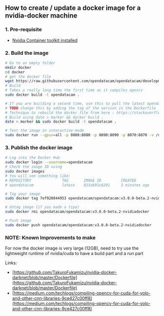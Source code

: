 ## How to create / update a docker image for a nvidia-docker machine

### 1. Pre-requisite 

- [Nvidia Container toolkit installed](INSTALL_NVIDIADOCKER.md)

### 2. Build the image

```bash
# Go to an empty folder
mkdir docker
cd docker
# get the docker file
wget https://raw.githubusercontent.com/opendatacam/opendatacam/development/docker/run-nvidia-docker/Dockerfile
# Build
# Takes a really long time the first time as it compiles opencv
sudo docker build -t opendatacam .

# If you are building a second time, use this to pull the latest opendatacam code
# TODO change this by adding the tag of the version in the Dockerfile
# Technique to rebuild the docker file from here : https://stackoverflow.com/a/49831094/1228937
# Build using date > marker && docker build .
date > marker && sudo docker build -t opendatacam .

# Test the image in interactive mode
sudo docker run --gpus=all -p 8080:8080 -p 8090:8090 -p 8070:8070 -v /data/db:/data/db --rm -it opendatacam
```

### 3. Publish the docker image

```bash
# Log into the Docker Hub
sudo docker login --username=opendatacam
# Check the image ID using
sudo docker images
# You will see something like:
# REPOSITORY              TAG       IMAGE ID         CREATED           SIZE
# opendatacam             latest    023ab91c6291     3 minutes ago     1.975 GB

# Tag your image
sudo docker tag 7ef920844953 opendatacam/opendatacam:v3.0.0-beta.2-nvidiadocker

# Untag image (if you made a tipo)
sudo docker rmi opendatacam/opendatacam:v3.0.0-beta.2-nvidiadocker

# Push image
sudo docker push opendatacam/opendatacam:v3.0.0-beta.2-nvidiadocker
```


### NOTE: Known Improvements to make

For now the docker image is very large (12GB), need to try use the lightweight runtime of nvidia/cuda to have a build part and a run part

Links:

- [https://github.com/TakuroFukamizu/nvidia-docker-darknet/blob/master/Dockerfile](https://github.com/TakuroFukamizu/nvidia-docker-darknet/blob/master/Dockerfile)
- [https://medium.com/techlogs/compiling-opencv-for-cuda-for-yolo-and-other-cnn-libraries-9ce427c00ff8](https://medium.com/techlogs/compiling-opencv-for-cuda-for-yolo-and-other-cnn-libraries-9ce427c00ff8)